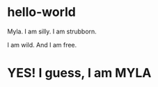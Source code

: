 # hello-world


Myla. I am silly. I am strubborn.

I am wild. And I am free.

# YES! I guess, I am MYLA
